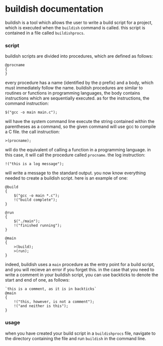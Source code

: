 # buildish documentation

buildish is a tool which allows the user to write a build script for a project, which is executed when the `buildish` command is called. this script is contained in a file called `buildishprocs`.

### script

buildish scripts are divided into procedures, which are defined as follows:
```
@procname
{
}
```
every procedure has a name (identified by the `@` prefix) and a body, which must immediately follow the name. buildish procedures are similar to routines or functions in programming languages, the body contains instructions which are sequentially executed. as for the instructions, the command instruction:
```
$("gcc -o main main.c");
```
will have the system command line execute the string contained within the parentheses as a command, so the given command will use gcc to compile a C file. the call instruction:
```
>(procname);
```
will do the equivalent of calling a function in a programming language. in this case, it will call the procedure called `procname`. the log instruction:
```
!("this is a log message");
```
will write a message to the standard output. you now know everything needed to create a buildish script. here is an example of one:
```
@build
{
    $("gcc -o main *.c");
    !("build complete");
}

@run
{
    $("./main");
    !("finished running");
}

@main
{
    >(build);
    >(run);
}
```
indeed, buildish uses a `main` procedure as the entry point for a build script, and you will recieve an error if you forget this. in the case that you need to write a comment in your buildish script, you can use backticks to denote the start and end of one, as follows:
```
`this is a comment, as it is in backticks`
@main
{
    !("this, however, is not a comment");
    !("and neither is this");
}
```

### usage

when you have created your build script in a `buildishprocs` file, navigate to the directory containing the file and run `buildish` in the command line.